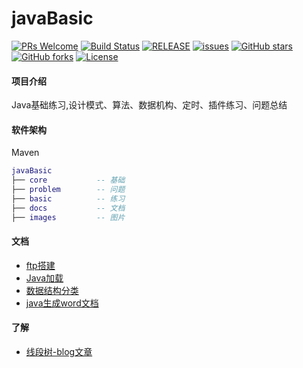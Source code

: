 # javaBasic

[![PRs Welcome](https://img.shields.io/badge/PRs-welcome-brightgreen.svg)](https://github.com/xuegangliu/javaBasic/pulls)
[![Build Status](https://travis-ci.org/xuegangliu/javaBasic.svg?branch=master)](https://travis-ci.org/xuegangliu/javaBasic)
[![RELEASE](https://img.shields.io/github/release/xuegangliu/javaBasic.svg)](https://github.com/xuegangliu/javaBasic/releases)
[![issues](https://img.shields.io/github/issues/xuegangliu/javaBasic.svg)](https://github.com/xuegangliu/javaBasic/issues)
[![GitHub stars](https://img.shields.io/github/stars/xuegangliu/javaBasic.svg?style=social&label=Stars)](https://github.com/xuegangliu/javaBasic)
[![GitHub forks](https://img.shields.io/github/forks/xuegangliu/javaBasic.svg?style=social&label=Fork)](https://github.com/xuegangliu/javaBasic)
[![License](https://img.shields.io/badge/license-MIT-blue.svg)](LICENSE)

#### 项目介绍
Java基础练习,设计模式、算法、数据机构、定时、插件练习、问题总结

#### 软件架构
Maven
```lua
javaBasic
├── core           -- 基础
├── problem        -- 问题
├── basic          -- 练习
├── docs           -- 文档
├── images         -- 图片
```

#### 文档

- [ftp搭建](doc/docker-ftp.md)
- [Java加载](doc/java-classloader.md)
- [数据结构分类](doc/struct-data.md)
- [java生成word文档](doc/word.md)

#### 了解
- [线段树-blog文章](https://blog.csdn.net/johnny901114/article/details/80643017)